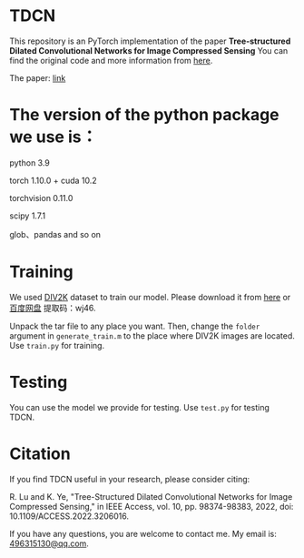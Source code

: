 # TDCN
This repository is an PyTorch implementation of the paper **Tree-structured Dilated Convolutional Networks for Image Compressed Sensing**
You can find the original code and more information from [here](https://github.com/UHADS/TDCN). 

The paper: [link](https://ieeexplore.ieee.org/stamp/stamp.jsp?tp=&arnumber=9889727) 

# The version of the python package we use is：
python 3.9

torch 1.10.0 + cuda 10.2

torchvision 0.11.0

scipy 1.7.1

glob、pandas and so on


# Training
We used [DIV2K](http://www.vision.ee.ethz.ch/%7Etimofter/publications/Agustsson-CVPRW-2017.pdf) dataset to train our model. Please download it from [here](https://data.vision.ee.ethz.ch/cvl/DIV2K/) or 
[百度网盘](https://pan.baidu.com/s/1IdFe83rPXEjquLb_1Kqf4g) 提取码：wj46.  

Unpack the tar file to any place you want. Then, change the ```folder``` argument in ```generate_train.m``` to the place where DIV2K images are located. Use ```train.py``` for training.

# Testing
You can use the model we provide for testing. Use ```test.py``` for testing TDCN.

# Citation
If you find TDCN useful in your research, please consider citing:

R. Lu and K. Ye, "Tree-Structured Dilated Convolutional Networks for Image Compressed Sensing," in IEEE Access, vol. 10, pp. 98374-98383, 2022, doi: 10.1109/ACCESS.2022.3206016.

If you have any questions, you are welcome to contact me. My email is: 496315130@qq.com.
